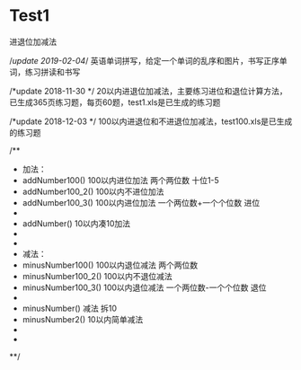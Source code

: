 # Test1
进退位加减法

/*update 2019-02-04*/
英语单词拼写，给定一个单词的乱序和图片，书写正序单词，练习拼读和书写

/*update 2018-11-30 */
20以内进退位加减法，主要练习进位和退位计算方法，已生成365页练习题，每页60题，test1.xls是已生成的练习题

/*update 2018-12-03 */
100以内进退位和不进退位加减法，test100.xls是已生成的练习题

/**
 * 加法： 
 * addNumber100() 100以内进位加法 两个两位数 十位1-5 
 * addNumber100_2() 100以内不进位加法
 * addNumber100_3() 100以内进位加法 一个两位数+一个个位数 进位
 * 
 * addNumber()  10以内凑10加法
 * 
 * 
 * 减法： 
 * minusNumber100() 100以内退位减法 两个两位数 
 * minusNumber100_2() 100以内不退位减法
 * minusNumber100_3() 100以内退位减法 一个两位数-一个个位数 退位
 * 
 * minusNumber() 减法 拆10
 * minusNumber2()  10以内简单减法
 *  
 * 
 **/
